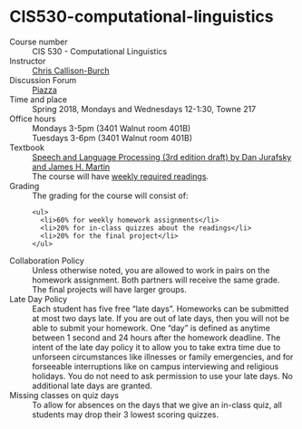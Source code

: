 # CIS530-computational-linguistics

<!DOCTYPE html>
<html lang="en">

<dl>
  <dt>Course number</dt>
  <dd>CIS 530 - Computational Linguistics</dd>
  <dt>Instructor</dt>
  <dd><a href="http://www.cis.upenn.edu/~ccb/">Chris Callison-Burch</a></dd>
  <dt>Discussion Forum</dt>
  <dd><a href="https://piazza.com/upenn/spring2018/cis530">Piazza</a></dd>
  <dt>Time and place</dt>
  <dd>Spring 2018, Mondays and Wednesdays 12-1:30, Towne 217</dd>
  <dt>Office hours</dt>
  <dd>Mondays 3-5pm (3401 Walnut room 401B)</dd>
  <dd>Tuesdays 3-6pm (3401 Walnut room 401B)</dd>
  <dt>Textbook</dt>
  <dd><a href="https://web.stanford.edu/~jurafsky/slp3/">Speech and Language Processing (3rd edition draft) by Dan Jurafsky and James H. Martin</a></dd>
  <dd>The course will have <a href="lectures.html">weekly required readings</a>.</dd>
  <dt>Grading</dt>
  <dd>The grading for the course will consist of:

    <ul>
      <li>60% for weekly homework assignments</li>
      <li>20% for in-class quizzes about the readings</li>
      <li>20% for the final project</li>
    </ul>
  </dd>
  <dt>Collaboration Policy</dt>
  <dd>Unless otherwise noted, you are allowed to work in pairs on the homework assignment.  Both partners will receive the same grade.  The final projects will have larger groups.</dd>
  <dt>Late Day Policy</dt>
  <dd>Each student has five free “late days”.  Homeworks can be submitted at most two days late.  If you are out of late days, then you will not be able to submit your homework. One “day” is defined as anytime between 1 second and 24 hours after the homework deadline. The intent of the late day policy it to allow you to take extra time due to unforseen circumstances like illnesses or family emergencies, and for forseeable interruptions like on campus interviewing and religious holidays.  You do not need to ask permission to use your late days.  No additional late days are granted.</dd>
  <dt>Missing classes on quiz days</dt>
  <dd>To allow for absences on the days that we give an in-class quiz, all students may drop their 3 lowest scoring quizzes.</dd>
</dl>

  </body>
</html>
